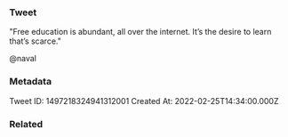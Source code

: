 ### Tweet
"Free education is abundant, all over the internet. It’s the desire to learn that’s scarce." 

@naval

### Metadata
Tweet ID: 1497218324941312001
Created At: 2022-02-25T14:34:00.000Z

### Related


